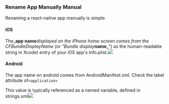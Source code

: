 ### Rename App Manually Manual

Renaming a react-native app manually is simple.

#### iOS

The_**app name**_displayed on the iPhone home screen comes from the CFBundleDisplayName \(or "Bundle display_**name**_"\) as the human-readable string in Xcode\) entry of your iOS app's info.plist.![](https://harrisrobin.gitbooks.io/react-native-checklist/content/assets/images/cbfbundledisplayname-ss.png)

#### Android

The app name on android comes from AndroidManifest.xml. Check the label attribute of`<application>`

This value is typically referenced as a named variable, defined in strings.xml![](https://harrisrobin.gitbooks.io/react-native-checklist/content/assets/images/app_name-ss.png)

  


